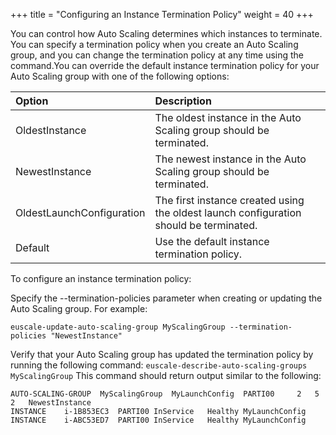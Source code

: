 +++
title = "Configuring an Instance Termination Policy"
weight = 40
+++

You can control how Auto Scaling determines which instances to terminate. You can specify a termination policy when you create an Auto Scaling group, and you can change the termination policy at any time using the command.You can override the default instance termination policy for your Auto Scaling group with one of the following options: 



| Option | Description | 
|  :---- |  :---- | 
| OldestInstance | The oldest instance in the Auto Scaling group should be terminated. | 
| NewestInstance | The newest instance in the Auto Scaling group should be terminated. | 
| OldestLaunchConfiguration | The first instance created using the oldest launch configuration should be terminated. | 
| Default | Use the default instance termination policy. | 



To configure an instance termination policy: 

Specify the --termination-policies parameter when creating or updating the Auto Scaling group. For example: 

    euscale-update-auto-scaling-group MyScalingGroup --termination-policies "NewestInstance"

Verify that your Auto Scaling group has updated the termination policy by running the following command: `euscale-describe-auto-scaling-groups MyScalingGroup` This command should return output similar to the following: 



    AUTO-SCALING-GROUP	MyScalingGroup	MyLaunchConfig	PARTI00		2	5	2	NewestInstance
    INSTANCE	i-1B853EC3	PARTI00	InService	Healthy	MyLaunchConfig
    INSTANCE	i-ABC53ED7	PARTI00	InService	Healthy	MyLaunchConfig

